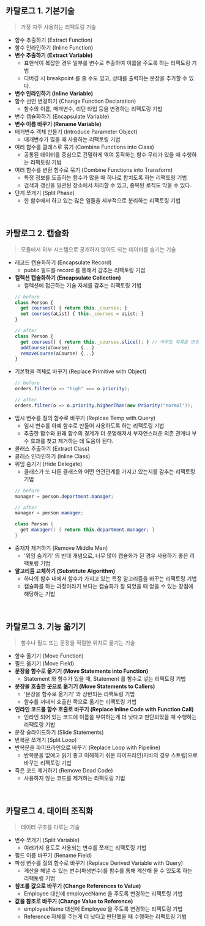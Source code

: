 ## 카탈로그 1. 기본기술
> 가장 자주 사용하는 리팩토링 기술

- 함수 추출하기 (Extract Function)
- 함수 인라인하기 (Inline Function)
- **변수 추출하기 (Extract Variable)**
  - 표현식이 복잡한 경우 일부를 변수로 추출하여 이름을 주도록 하는 리팩토링 기법
  - 디버깅 시 breakpoint 를 줄 수도 있고, 상태를 출력하는 문장을 추가할 수 있다.
- **변수 인라인하기 (Inline Variable)**
- 함수 선언 변경하기 (Change Function Declaration)
  - 함수의 이름, 매개변수, 리턴 타입 등을 변경하는 리팩토링 기법
- 변수 캡슐화하기 (Encapsulate Variable)
- **변수 이름 바꾸기 (Rename Variable)**
- 매개변수 객체 만들기 (Introduce Parameter Object)
  - 매개변수가 많을 때 사용하는 리팩토링 기법
- 여러 함수를 클래스로 묶기 (Combine  Functions into Class)
  - 공통된 데이터를 중심으로 긴밀하게 엮여 동작하는 함수 무리가 있을 때 수행하는 리팩토링 기법
- 여러 함수를 변환 함수로 묶기 (Combine Functions into Transform)
  - 특정 정보를 도출하는 함수가 많을 때 하나로 합치도록 하는 리팩토링 기법
  - 검색과 갱신을 일관된 장소에서 처리할 수 있고, 중복된 로직도 막을 수 있다. 
- 단계 쪼개기 (Split Phase)
  - 한 함수에서 하고 있는 많은 일들을 세부적으로 분리하는 리팩토링 기법

<br>

## 카탈로그 2. 캡슐화
> 모듈에서 외부 시스템으로 공개하지 않아도 되는 데이터를 숨기는 기술

- 레코드 캡슐화하기 (Encapsulate Record)
  - public 필드를 record 를 통해서 감추는 리팩토링 기법
- **컬렉션 캡슐화하기 (Encapsulate Collection)**
  - 컬렉션에 접근하는 기술 자체를 감추는 리팩토링 기법
  ```javascript
  // before
  class Person {
    get courses() { return this._courses; }
    set courses(aList) { this._courses = aList; }
  }
  
  // after
  class Person {
    get courses() { return this._courses.slice(); } // 아무도 목록을 변경할 수 없도록 복제본을 제공
    addCourse(aCourse)    {...}
    removeCourse(aCourse) {...}
  }
  ```
- 기본형을 객체로 바꾸기 (Replace Primitive with Object)
  ```java
  // before
  orders.filter(o => "high" === o.priority);
  
  // after
  orders.filter(o => o.priority.higherThan(new Priority("normal"));
  ```
- 임시 변수를 질의 함수로 바꾸기 (Replcae Temp with Query)
  - 임시 변수를 아예 함수로 만들어 사용하도록 하는 리팩토링 기법
  - 추출한 함수와 원래 함수의 경계가 더 분명해져서 부자연스러운 의존 관계나 부수 효과를 찾고 제거하는 데 도움이 된다.
- 클래스 추출하기 (Extract Class)
- 클래스 인라인하기 (Inline Class)
- 위임 숨기기 (Hide Delegate)
  - 클래스가 또 다른 클래스와 어떤 연관관계를 가지고 있는지를 감추는 리팩토링 기법
  ```java
  // before
  manager = person.department.manager;
  
  // after
  manager = person.manager;
  
  class Person {
    get manager() { return this.department.manager; }
  }
  ```
- 중재자 제거하기 (Remove Middle Man)
  - '위임 숨기기' 의 반대 개념으로, 너무 많이 캡슐화가 된 경우 사용하기 좋은 리팩토링 기법
- **알고리듬 교체하기 (Substitute Algorithm)**
  - 하나의 함수 내에서 함수가 가지고 있는 특정 알고리즘을 바꾸는 리팩토링 기법
  - 캡슐화를 하는 과정이라기 보다는 캡슐화가 잘 되었을 때 얻을 수 있는 장점에 해당하는 기법

<br>

## 카탈로그 3. 기능 옮기기
> 함수나 필드 또는 문장을 적절한 위치로 옮기는 기술

- 함수 옮기기 (Move Function)
- 필드 옮기기 (Move Field)
- **문장을 함수로 옮기기 (Move Statements into Function)**
  - Statement 와 함수가 있을 때, Statement 를 함수로 넣는 리팩토링 기법
- **문장을 호출한 곳으로 옮기기 (Move Statements to Callers)**
  - '문장을 함수로 옮기기' 와 상반되는 리팩토링 기법
  - 함수를 꺼내서 호출한 쪽으로 옮기는 리팩토링 기법
- **인라인 코드를 함수 호출로 바꾸기 (Replace Inline Code with Function Call)**
  - 인라인 되어 있는 코드에 이름을 부여하는게 더 낫다고 판단되었을 때 수행하는 리팩토링 기법
- 문장 슬라이드하기 (Slide Statements)
- 반복문 쪼개기 (Split Loop)
- 반복문을 파이프라인으로 바꾸기 (Replace Loop with Pipeline)
  - 반복문을 없애고 읽기 좋고 이해하기 쉬운 파이프라인(자바의 경우 스트림)으로 바꾸는 리팩토링 기법
- 죽은 코드 제거하기 (Remove Dead Code)
  - 사용하지 않는 코드를 제거하는 리팩토링 기법

<br>

## 카탈로그 4. 데이터 조직화
> 데이터 구조를 다루는 기술

- 변수 쪼개기 (Split Variable)
  - 여러가지 용도로 사용되는 변수를 쪼개는 리팩토링 기법
- 필드 이름 바꾸기 (Rename Field)
- 파생 변수를 질의 함수로 바꾸기 (Replace Derived Variable with Query)
  - 계산을 해낼 수 있는 변수(파생변수)를 함수를 통해 계산해 올 수 있도록 하는 리팩토링 기법 
- **참조를 값으로 바꾸기 (Change References to Value)**
  - Employee 대신에 employeeName 을 주도록 변경하는 리팩토링 기법
- **값을 참조로 바꾸기 (Change Value to Reference)**
  - employeeName 대신에 Employee 을 주도록 변경하는 리팩토링 기법
  - Reference 자체를 주는게 더 낫다고 판단했을 때 수행하는 리팩토링 기법
